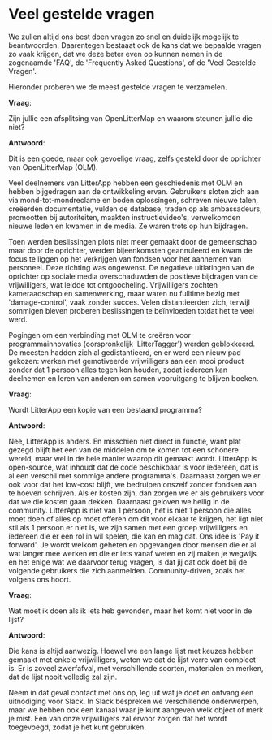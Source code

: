 # Veel gestelde vragen

We zullen altijd ons best doen vragen zo snel en duidelijk mogelijk te beantwoorden. Daarentegen bestaaat ook de kans dat we bepaalde vragen zo vaak krijgen, dat we deze beter even op kunnen nemen in de zogenaamde 'FAQ', de 'Frequently Asked Questions', of de 'Veel Gestelde Vragen'.

Hieronder proberen we de meest gestelde vragen te verzamelen.


**Vraag**: 

Zijn jullie een afsplitsing van OpenLitterMap en waarom steunen jullie die niet?

**Antwoord**:

Dit is een goede, maar ook gevoelige vraag, zelfs gesteld door de oprichter van OpenLitterMap (OLM).

Veel deelnemers van LitterApp hebben een geschiedenis met OLM en hebben bijgedragen aan de ontwikkeling ervan. Gebruikers sloten zich aan via mond-tot-mondreclame en boden oplossingen, schreven nieuwe talen, creëerden documentatie, vulden de database, traden op als ambassadeurs, promootten bij autoriteiten, maakten instructievideo's, verwelkomden nieuwe leden en kwamen in de media. Ze waren trots op hun bijdragen.

Toen werden beslissingen plots niet meer gemaakt door de gemeenschap maar door de oprichter, werden bijeenkomsten geannuleerd en kwam de focus te liggen op het verkrijgen van fondsen voor het aannemen van personeel. Deze richting was ongewenst. De negatieve uitlatingen van de oprichter op sociale media overschaduwden de positieve bijdragen van de vrijwilligers, wat leidde tot ontgoocheling. Vrijwilligers zochten kameraadschap en samenwerking, maar waren nu fulltime bezig met 'damage-control', vaak zonder succes. Velen distantieerden zich, terwijl sommigen bleven proberen beslissingen te beïnvloeden totdat het te veel werd.

Pogingen om een verbinding met OLM te creëren voor programmainnovaties (oorspronkelijk 'LitterTagger') werden geblokkeerd. De meesten hadden zich al gedistantieerd, en er werd een nieuw pad gekozen: werken met gemotiveerde vrijwilligers aan een mooi product zonder dat 1 persoon alles tegen kon houden, zodat iedereen kan deelnemen en leren van anderen om samen vooruitgang te blijven boeken.

**Vraag**: 

Wordt LitterApp een kopie van een bestaand programma?

**Antwoord**:

Nee, LitterApp is anders.
En misschien niet direct in functie, want plat gezegd blijft het een van de middelen om te komen tot een schonere wereld, maar wel in de hele manier waarop dit gemaakt wordt.
LitterApp is open-source, wat inhoudt dat de code beschikbaar is voor iedereen, dat is al een verschil met sommige andere programma's.
Daarnaast zorgen we er ook voor dat het low-cost blijft, we bedruipen onszelf zonder fondsen aan te hoeven schrijven. Als er kosten zijn, dan zorgen we er als gebruikers voor dat we die kosten gaan dekken.
Daarnaast geloven we heilig in de community. LitterApp is niet van 1 persoon, het is niet 1 persoon die alles moet doen of alles op moet offeren om dit voor elkaar te krijgen, het ligt niet stil als 1 persoon er niet is, we zijn samen met een groep vrijwilligers en iedereen die er een rol in wil spelen, die kan en mag dat. Ons idee is 'Pay it forward'. Je wordt welkom geheten en opgevangen door mensen die er al wat langer mee werken en die er iets vanaf weten en zij maken je wegwijs en het enige wat we daarvoor terug vragen, is dat jij dat ook doet bij de volgende gebruikers die zich aanmelden.
Community-driven, zoals het volgens ons hoort.

**Vraag**: 

Wat moet ik doen als ik iets heb gevonden, maar het komt niet voor in de lijst?

**Antwoord**:

Die kans is altijd aanwezig. Hoewel we een lange lijst met keuzes hebben gemaakt met enkele vrijwilligers, weten we dat de lijst verre van compleet is. Er is zoveel zwerfafval, met verschillende soorten, materialen en merken, dat de lijst nooit volledig zal zijn.

Neem in dat geval contact met ons op, leg uit wat je doet en ontvang een uitnodiging voor Slack. In Slack bespreken we verschillende onderwerpen, maar we hebben ook een kanaal waar je kunt aangeven welk object of merk je mist. Een van onze vrijwilligers zal ervoor zorgen dat het wordt toegevoegd, zodat je het kunt gebruiken.
